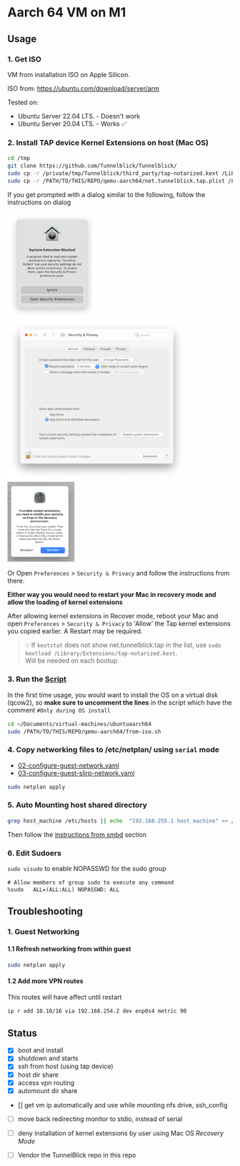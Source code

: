 # Aarch 64 VM on M1
## Usage
### 1. Get ISO
VM from installation ISO on Apple Silicon.

ISO from: https://ubuntu.com/download/server/arm

Tested on:
  - Ubuntu Server 22.04 LTS. - Doesn't work
  - Ubuntu Server 20.04 LTS. - Works ✅

### 2. Install TAP device Kernel Extensions on host (Mac OS)
```sh
cd /tmp 
git clone https://github.com/Tunnelblick/Tunnelblick/
sudo cp -r /private/tmp/Tunnelblick/third_party/tap-notarized.kext /Library/Extensions/
sudo cp -r /PATH/TO/THIS/REPO/qemu-aarch64/net.tunnelblick.tap.plist /Library/LaunchDaemons/
```
If you get prompted with a dialog similar to the following, follow the instructions on dialog 

<img width="200" src="images/a-program-tried-to-load-a-new-system-extension-2021-02-01.png"> 
<img width="400" src="images/current-security-settings-prevent-installation-of-system-extensions-2021-02-01.png"> 
<img width="150" src="images/you-need-to-modify-security-settings-in-recovery-2021-02-01.png">

Or Open `Preferences` > `Security & Privacy` and follow the instructions from there. 

**Either way you would need to restart your Mac in recovery mode and allow the loading of kernel extensions**

After allowing kernel extensions in Recover mode, reboot your Mac and open `Preferences` > `Security & Privacy` to 'Allow' the Tap kernel extensions you copied earlier. A Restart may be required.

> 💡 If `kextstat` does not show net.tunnelblick.tap in the list, use `sudo kextload /Library/Extensions/tap-notarized.kext`. \
Will be needed on each bootup

<!-- **In a separate shell, which you make sure to keep alive**
```sh
sudo su - 
exec 4<>/dev/tap0  # opens device, creates interface tap0
ifconfig tap0
ifconfig tap0 inet 10.0.2.9/24 #assign some value to tap0
``` -->

### 3. Run the <a href="from-iso.sh">Script</a>
In the first time usage, you would want to install the OS on a virtual disk (qcow2), so **make sure to uncomment the lines** in the script which have the comment `#Only during OS install`
```sh
cd ~/Documents/virtual-machines/ubuntuaarch64
sudo /PATH/TO/THIS/REPO/qemu-aarch64/from-iso.sh
```

### 4. Copy networking files to /etc/netplan/ using `serial` mode
- [02-configure-guest-network.yaml](02-configure-guest-network.yaml)
- [03-configure-guest-slirp-network.yaml](03-configure-guest-slirp-network.yaml)
```sh
sudo netplan apply
```

### 5. Auto Mounting host shared directory
```sh
grep host_machine /etc/hosts || echo  "192.168.255.1 host_machine" >> /etc/hosts
```
Then follow the [instructions from smbd](../smbd/README.md#mount-on-linux-guest) section

### 6. Edit Sudoers
`sudo visudo` to enable NOPASSWD for the sudo group 
```
# Allow members of group sudo to execute any command
%sudo	ALL=(ALL:ALL) NOPASSWD: ALL
```



## Troubleshooting 
### 1. Guest Networking

#### 1.1 Refresh networking from within guest
```sh
sudo netplan apply
```

#### 1.2 Add more VPN routes
This routes will have affect until restart
```sh
ip r add 10.10/16 via 192.168.254.2 dev enp0s4 metric 90
```


## Status
- [x] boot and install
- [x] shutdown and starts
- [x] ssh from host (using tap device)
- [x] host dir share
- [x] access vpn routing 
- [x] automount dir share
- [] get vm ip automatically and use while mounting nfs drive, ssh_config
- [ ] move back redirecting monitor to stdio, instead of serial
- [ ] deny installation of kernel extensions by user using Mac OS _Recovery Mode_
- [ ] Vendor the TunnelBlick repo in this repo

